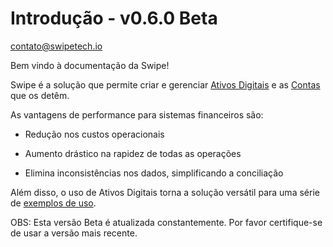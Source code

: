 # Introdução - v0.6.0 Beta

[contato@swipetech.io](mailto:contato@swipetech.io)

Bem vindo à documentação da Swipe!

Swipe é a solução que permite criar e gerenciar [Ativos Digitais](#ativo) e as [Contas](#conta) que os detêm. 

As vantagens de performance para sistemas financeiros são: 

- Redução nos custos operacionais 

- Aumento drástico na rapidez de todas as operações

- Elimina inconsistências nos dados, simplificando a conciliação

Além disso, o uso de Ativos Digitais torna a solução versátil para uma série de [exemplos de uso](#exemplos-de-uso).


OBS: Esta versão Beta é atualizada constantemente. Por favor certifique-se de usar a versão mais recente.
